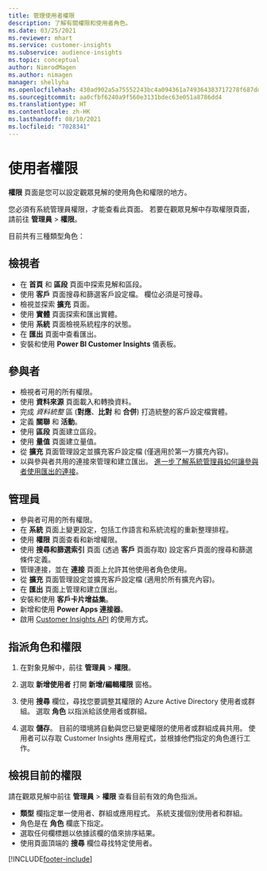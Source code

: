 ```yaml
---
title: 管理使用者權限
description: 了解有關權限和使用者角色。
ms.date: 03/25/2021
ms.reviewer: mhart
ms.service: customer-insights
ms.subservice: audience-insights
ms.topic: conceptual
author: NimrodMagen
ms.author: nimagen
manager: shellyha
ms.openlocfilehash: 430ad902a5a75552243bc4a094361a749364383717278f687dd6e8ef33749c6f
ms.sourcegitcommit: aa0cfbf6240a9f560e3131bdec63e051a8786dd4
ms.translationtype: HT
ms.contentlocale: zh-HK
ms.lasthandoff: 08/10/2021
ms.locfileid: "7028341"
---
```

# <a name="user-permissions"></a>使用者權限

**權限** 頁面是您可以設定觀眾見解的使用角色和權限的地方。

您必須有系統管理員權限，才能查看此頁面。 若要在觀眾見解中存取權限頁面，請前往 **管理員** > **權限**。

目前共有三種類型角色：

## <a name="viewer"></a>檢視者

- 在 **首頁** 和 **區段** 頁面中探索見解和區段。
- 使用 **客戶** 頁面搜尋和篩選客戶設定檔。 欄位必須是可搜尋。
- 檢視並探索 **擴充** 頁面。
- 使用 **實體** 頁面探索和匯出實體。
- 使用 **系統** 頁面檢視系統程序的狀態。
- 在 **匯出** 頁面中查看匯出。
- 安裝和使用 **Power BI Customer Insights** 儀表板。

## <a name="contributor"></a>參與者

- 檢視者可用的所有權限。
- 使用 **資料來源** 頁面載入和轉換資料。
- 完成 *資料統整* 區 (**對應**、**比對** 和 **合併**) 打造統整的客戶設定檔實體。
- 定義 **關聯** 和 **活動**。
- 使用 **區段** 頁面建立區段。
- 使用 **量值** 頁面建立量值。
- 從 **擴充** 頁面管理設定並擴充客戶設定檔 (僅適用於第一方擴充內容)。
- 以與參與者共用的連接來管理和建立匯出。 [進一步了解系統管理員如何讓參與者使用匯出的連接](connections.md#allow-contributors-to-use-a-connection-for-exports)。

## <a name="administrator"></a>管理員

- 參與者可用的所有權限。
- 在 **系統** 頁面上變更設定，包括工作語言和系統流程的重新整理排程。
- 使用 **權限** 頁面查看和新增權限。
- 使用 **搜尋和篩選索引** 頁面 (透過 **客戶** 頁面存取) 設定客戶頁面的搜尋和篩選條件定義。
- 管理連接，並在 **連接** 頁面上允許其他使用者角色使用。
- 從 **擴充** 頁面管理設定並擴充客戶設定檔 (適用於所有擴充內容)。
- 在 **匯出** 頁面上管理和建立匯出。
- 安裝和使用 **客戶卡片增益集**。
- 新增和使用 **Power Apps 連接器**。
- 啟用 [Customer Insights API](apis.md) 的使用方式。

## <a name="assign-roles-and-permissions"></a>指派角色和權限

1. 在對象見解中，前往 **管理員** > **權限**。

1. 選取 **新增使用者** 打開 **新增/編輯權限** 窗格。

1. 使用 **搜尋** 欄位，尋找您要調整其權限的 Azure Active Directory 使用者或群組。 選取 **角色** 以指派給該使用者或群組。

1. 選取 **儲存**。 目前的環境將自動與您已變更權限的使用者或群組成員共用。 使用者可以存取 Customer Insights 應用程式，並根據他們指定的角色進行工作。

## <a name="view-current-permissions"></a>檢視目前的權限

請在觀眾見解中前往 **管理員** > **權限** 查看目前有效的角色指派。

- **類型** 欄指定單一使用者、群組或應用程式。 系統支援個別使用者和群組。
- 角色是在 **角色** 欄底下指定。
- 選取任何欄標題以依據該欄的值來排序結果。
- 使用頁面頂端的 **搜尋** 欄位尋找特定使用者。


[!INCLUDE[footer-include](../includes/footer-banner.md)]
